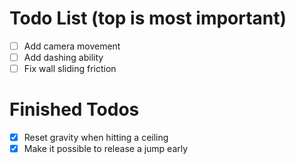 ﻿# Todo List (top is most important)
- [ ] Add camera movement
- [ ] Add dashing ability
- [ ] Fix wall sliding friction

# Finished Todos
- [x] Reset gravity when hitting a ceiling
- [x] Make it possible to release a jump early